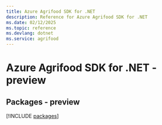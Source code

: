```yaml
---
title: Azure Agrifood SDK for .NET
description: Reference for Azure Agrifood SDK for .NET
ms.date: 02/12/2025
ms.topic: reference
ms.devlang: dotnet
ms.service: agrifood
---
```

# Azure Agrifood SDK for .NET - preview
## Packages - preview
[!INCLUDE [packages](agrifood-index.md)]